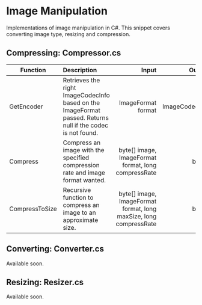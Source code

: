 # Image Manipulation
Implementations of image manipulation in C#. This snippet covers converting image type, resizing and compression.

## Compressing: Compressor.cs
| Function        |Description           | Input  | Output|
| ------------- |:-------------| -----:|-----:|
|GetEncoder| Retrieves the right ImageCodecInfo based on the ImageFormat passed. Returns null if the codec is not found. | ImageFormat format |ImageCodecInfo |
| Compress    | Compress an image with the specified compression rate and image format wanted.|byte[] image, ImageFormat format, long compressRate | byte[]|
| CompressToSize | Recursive function to compress an image to an approximate size.| byte[] image, ImageFormat format, long maxSize, long compressRate | byte[] |

## Converting: Converter.cs
Available soon.

## Resizing: Resizer.cs
Available soon.
